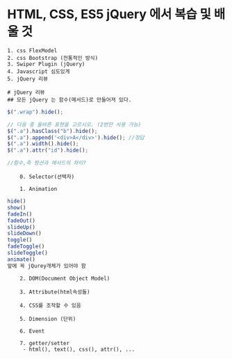 # HTML, CSS, ES5 jQuery 에서 복습 및 배울 것
    1. css FlexModel
    2. css Bootstrap (전통적인 방식)
    3. Swiper Plugin (jQuery)
    4. Javascript 심도있게
    5. jQuery 리뷰

    # jQuery 리뷰
    ## 모든 jQuery 는 함수(메서드)로 만들어져 있다.
```js
$(".wrap").hide();

// 다음 중 올바른 표현을 고르시오. (2번만 사용 가능)
$(".a").hasClass("b").hide();
$(".a").append('<div>A</div>').hide(); //정답
$(".a").width().hide();
$(".a").attr("id").hide();

//함수,즉 펑션과 메서드의 차이?
```
        0. Selector(선택자)
        
        1. Animation
```js
hide()
show()
fadeIn()
fadeOut()
slideUp()
slideDown()
toggle()
fadeToggle()
slideToggle()
animate()
앞에 꼭 jQurey개체가 있어야 함
```
        2. DOM(Document Object Model)

        3. Attribute(html속성들)

        4. CSS를 조작할 수 있음

        5. Dimension (단위)

        6. Event

        7. getter/setter
         - html(), text(), css(), attr(), ...